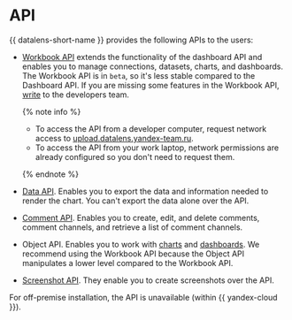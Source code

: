 # API

{{ datalens-short-name }} provides the following APIs to the users:

* [Workbook API](workbooks/index.md) extends the functionality of the dashboard API and enables you to manage connections, datasets, charts, and dashboards. The Workbook API is in `beta`, so it's less stable compared to the Dashboard API. If you are missing some features in the Workbook API, [write](https://st.yandex-team.ru/createTicket?queue=dlfr) to the developers team.

   {% note info %}

   * To access the API from a developer computer, request network access to [upload.datalens.yandex-team.ru](https://upload.datalens.yandex-team.ru).
   * To access the API from your work laptop, network permissions are already configured so you don't need to request them.

   {% endnote %}

* [Data API](dashboards/data.md). Enables you to export the data and information needed to render the chart. You can't export the data alone over the API.
* [Comment API](dashboards/comments/index.md). Enables you to create, edit, and delete comments, comment channels, and retrieve a list of comment channels. 
* Object API. Enables you to work with [charts](dashboards/charts.md) and [dashboards](dashboards/dash/index.md). We recommend using the Workbook API because the Object API manipulates a lower level compared to the Workbook API.
* [Screenshot API](dashboards/scr.md). They enable you to create screenshots over the API.

For off-premise installation, the API is unavailable (within {{ yandex-cloud }}).
